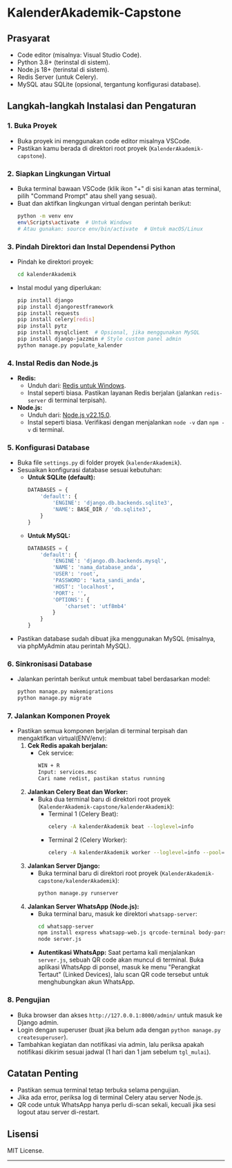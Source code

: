 # KalenderAkademik-Capstone

## Prasyarat
- Code editor (misalnya: Visual Studio Code).
- Python 3.8+ (terinstal di sistem).
- Node.js 18+ (terinstal di sistem).
- Redis Server (untuk Celery).
- MySQL atau SQLite (opsional, tergantung konfigurasi database).

## Langkah-langkah Instalasi dan Pengaturan

### 1. Buka Proyek
- Buka proyek ini menggunakan code editor misalnya VSCode.
- Pastikan kamu berada di direktori root proyek (`KalenderAkademik-capstone`).

### 2. Siapkan Lingkungan Virtual
- Buka terminal bawaan VSCode (klik ikon "+" di sisi kanan atas terminal, pilih "Command Prompt" atau shell yang sesuai).
- Buat dan aktifkan lingkungan virtual dengan perintah berikut:
  ```bash
  python -m venv env
  env\Scripts\activate  # Untuk Windows
  # Atau gunakan: source env/bin/activate  # Untuk macOS/Linux
  ```

### 3. Pindah Direktori dan Instal Dependensi Python
- Pindah ke direktori proyek:
  ```bash
  cd kalenderAkademik
  ```
- Instal modul yang diperlukan:
  ```bash
  pip install django
  pip install djangorestframework
  pip install requests
  pip install celery[redis]
  pip install pytz
  pip install mysqlclient  # Opsional, jika menggunakan MySQL
  pip install django-jazzmin # Style custom panel admin
  python manage.py populate_kalender
  ```

### 4. Instal Redis dan Node.js
- **Redis:**
  - Unduh dari: [Redis untuk Windows](https://github.com/microsoftarchive/redis/releases/download/win-3.0.504/Redis-x64-3.0.504.msi).
  - Instal seperti biasa. Pastikan layanan Redis berjalan (jalankan `redis-server` di terminal terpisah).
- **Node.js:**
  - Unduh dari: [Node.js v22.15.0](https://nodejs.org/dist/v22.15.0/node-v22.15.0-x64.msi).
  - Instal seperti biasa. Verifikasi dengan menjalankan `node -v` dan `npm -v` di terminal.

### 5. Konfigurasi Database
- Buka file `settings.py` di folder proyek (`kalenderAkademik`).
- Sesuaikan konfigurasi database sesuai kebutuhan:
  - **Untuk SQLite (default):**
    ```python
    DATABASES = {
        'default': {
            'ENGINE': 'django.db.backends.sqlite3',
            'NAME': BASE_DIR / 'db.sqlite3',
        }
    }
    ```
  - **Untuk MySQL:**
    ```python
    DATABASES = {
        'default': {
            'ENGINE': 'django.db.backends.mysql',
            'NAME': 'nama_database_anda',
            'USER': 'root',
            'PASSWORD': 'kata_sandi_anda',
            'HOST': 'localhost',
            'PORT': '',
            'OPTIONS': {
                'charset': 'utf8mb4'
            }
        }
    }
    ```
- Pastikan database sudah dibuat jika menggunakan MySQL (misalnya, via phpMyAdmin atau perintah MySQL).

### 6. Sinkronisasi Database
- Jalankan perintah berikut untuk membuat tabel berdasarkan model:
  ```bash
  python manage.py makemigrations
  python manage.py migrate
  ```

### 7. Jalankan Komponen Proyek
- Pastikan semua komponen berjalan di terminal terpisah dan mengaktifkan virtual(ENV/env):
  1. **Cek Redis apakah berjalan:**
     - Cek service:
       ```bash
       WIN + R
       Input: services.msc
       Cari name redist, pastikan status running
       ```
  2. **Jalankan Celery Beat dan Worker:**
     - Buka dua terminal baru di direktori root proyek (`KalenderAkademik-capstone/kalenderAkademik`):
       - Terminal 1 (Celery Beat):
         ```bash
         celery -A kalenderAkademik beat --loglevel=info
         ```
       - Terminal 2 (Celery Worker):
         ```bash
         celery -A kalenderAkademik worker --loglevel=info --pool=threads
         ```
  3. **Jalankan Server Django:**
     - Buka terminal baru di direktori root proyek (`KalenderAkademik-capstone/kalenderAkademik`):
       ```bash
       python manage.py runserver
       ```
  4. **Jalankan Server WhatsApp (Node.js):**
     - Buka terminal baru, masuk ke direktori `whatsapp-server`:
       ```bash
       cd whatsapp-server
       npm install express whatsapp-web.js qrcode-terminal body-parser cors  # Instal dependensi Node.js
       node server.js
       ```
     - **Autentikasi WhatsApp:** Saat pertama kali menjalankan `server.js`, sebuah QR code akan muncul di terminal. Buka aplikasi WhatsApp di ponsel, masuk ke menu "Perangkat Tertaut" (Linked Devices), lalu scan QR code tersebut untuk menghubungkan akun WhatsApp.

### 8. Pengujian
- Buka browser dan akses `http://127.0.0.1:8000/admin/` untuk masuk ke Django admin.
- Login dengan superuser (buat jika belum ada dengan `python manage.py createsuperuser`).
- Tambahkan kegiatan dan notifikasi via admin, lalu periksa apakah notifikasi dikirim sesuai jadwal (1 hari dan 1 jam sebelum `tgl_mulai`).

## Catatan Penting
- Pastikan semua terminal tetap terbuka selama pengujian.
- Jika ada error, periksa log di terminal Celery atau server Node.js.
- QR code untuk WhatsApp hanya perlu di-scan sekali, kecuali jika sesi logout atau server di-restart.

## Lisensi
MIT License.

---


